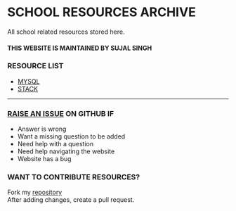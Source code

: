 # SCHOOL RESOURCES ARCHIVE

All school related resources stored here.

#### THIS WEBSITE IS MAINTAINED BY SUJAL SINGH

### RESOURCE LIST

- [MYSQL](./MYSQL)
- [STACK](./STACK)


---

### [RAISE AN ISSUE](https://github.com/sujaldev/school/issues/new/choose) ON GITHUB IF

- Answer is wrong
- Want a missing question to be added
- Need help with a question
- Need help navigating the website
- Website has a bug

### WANT TO CONTRIBUTE RESOURCES?

Fork my [repository](https://github.com/sujaldev/school) \
After adding changes, create a pull request.